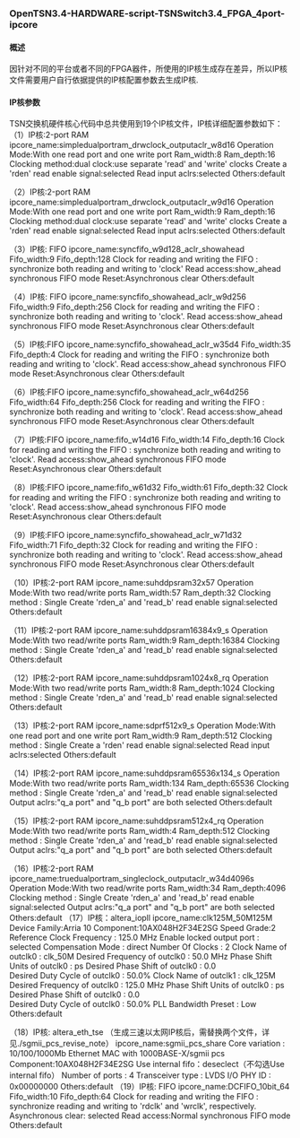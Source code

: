 ### OpenTSN3.4-HARDWARE-script-TSNSwitch3.4_FPGA_4port-ipcore

####  概述
因针对不同的平台或者不同的FPGA器件，所使用的IP核生成存在差异，所以IP核文件需要用户自行依据提供的IP核配置参数去生成IP核.

####  IP核参数
TSN交换机硬件核心代码中总共使用到19个IP核文件，IP核详细配置参数如下：
（1）IP核:2-port RAM
    ipcore_name:simpledualportram_drwclock_outputaclr_w8d16
    Operation Mode:With one read port and one write port
    Ram_width:8
    Ram_depth:16
    Clocking method:dual clock:use separate 'read' and 'write' clocks
    Create a 'rden' read enable signal:selected
    Read input aclrs:selected
    Others:default

（2）IP核:2-port RAM
    ipcore_name:simpledualportram_drwclock_outputaclr_w9d16
    Operation Mode:With one read port and one write port
    Ram_width:9
    Ram_depth:16
    Clocking method:dual clock:use separate 'read' and 'write' clocks
    Create a 'rden' read enable signal:selected
    Read input aclrs:selected
    Others:default

（3）IP核: FIFO
    ipcore_name:syncfifo_w9d128_aclr_showahead
    Fifo_width:9
    Fifo_depth:128
    Clock for reading and writing the FIFO : synchronize both reading and writing to 'clock'
    Read access:show_ahead synchronous FIFO mode
    Reset:Asynchronous clear
    Others:default

（4）IP核: FIFO
    ipcore_name:syncfifo_showahead_aclr_w9d256
    Fifo_width:9
    Fifo_depth:256
    Clock for reading and writing the FIFO : synchronize both reading and writing to 'clock'.
    Read access:show_ahead synchronous FIFO mode
    Reset:Asynchronous clear
    Others:default

（5）IP核:FIFO
    ipcore_name:syncfifo_showahead_aclr_w35d4
    Fifo_width:35
    Fifo_depth:4
    Clock for reading and writing the FIFO : synchronize both reading and writing to 'clock'.
    Read access:show_ahead synchronous FIFO mode
    Reset:Asynchronous clear
    Others:default

（6）IP核:FIFO
    ipcore_name:syncfifo_showahead_aclr_w64d256
    Fifo_width:64
    Fifo_depth:256
    Clock for reading and writing the FIFO : synchronize both reading and writing to 'clock'.
    Read access:show_ahead synchronous FIFO mode
    Reset:Asynchronous clear
    Others:default

（7）IP核:FIFO
    ipcore_name:fifo_w14d16
    Fifo_width:14
    Fifo_depth:16
    Clock for reading and writing the FIFO : synchronize both reading and writing to 'clock'.
    Read access:show_ahead synchronous FIFO mode
    Reset:Asynchronous clear
    Others:default

（8）IP核:FIFO
    ipcore_name:fifo_w61d32
    Fifo_width:61
    Fifo_depth:32
    Clock for reading and writing the FIFO : synchronize both reading and writing to 'clock'.
    Read access:show_ahead synchronous FIFO mode
    Reset:Asynchronous clear
    Others:default

（9）IP核:FIFO
    ipcore_name:syncfifo_showahead_aclr_w71d32
    Fifo_width:71
    Fifo_depth:32
    Clock for reading and writing the FIFO : synchronize both reading and writing to 'clock'.
    Read access:show_ahead synchronous FIFO mode
    Reset:Asynchronous clear
    Others:default

（10）IP核:2-port RAM
    ipcore_name:suhddpsram32x57
    Operation Mode:With two read/write ports
    Ram_width:57
    Ram_depth:32
    Clocking method : Single
    Create 'rden_a' and 'read_b' read enable signal:selected
    Others:default

（11）IP核:2-port RAM
    ipcore_name:suhddpsram16384x9_s
    Operation Mode:With two read/write ports
    Ram_width:9
    Ram_depth:16384
    Clocking method : Single
    Create 'rden_a' and 'read_b' read enable signal:selected
    Others:default

（12）IP核:2-port RAM
    ipcore_name:suhddpsram1024x8_rq
    Operation Mode:With two read/write ports
    Ram_width:8
    Ram_depth:1024
    Clocking method : Single
    Create 'rden_a' and 'read_b' read enable signal:selected
    Others:default

（13）IP核:2-port RAM
    ipcore_name:sdprf512x9_s
    Operation Mode:With one read port and one write port
    Ram_width:9
    Ram_depth:512
    Clocking method : Single
    Create a 'rden' read enable signal:selected
    Read input aclrs:selected
    Others:default

（14）IP核:2-port RAM
    ipcore_name:suhddpsram65536x134_s
    Operation Mode:With two read/write ports
    Ram_width:134
    Ram_depth:65536
    Clocking method : Single
    Create 'rden_a' and 'read_b' read enable signal:selected
    Output aclrs:"q_a port" and "q_b port" are both selected
    Others:default

（15）IP核:2-port RAM
    ipcore_name:suhddpsram512x4_rq
    Operation Mode:With two read/write ports
    Ram_width:4
    Ram_depth:512
    Clocking method : Single
    Create 'rden_a' and 'read_b' read enable signal:selected
    Output aclrs:"q_a port" and "q_b port" are both selected
    Others:default

（16）IP核:2-port RAM
    ipcore_name:truedualportram_singleclock_outputaclr_w34d4096s
    Operation Mode:With two read/write ports
    Ram_width:34
    Ram_depth:4096
    Clocking method : Single
    Create 'rden_a' and 'read_b' read enable signal:selected
    Output aclrs:"q_a port" and "q_b port" are both selected
    Others:default
（17）IP核：altera_iopll 
    ipcore_name:clk125M_50M125M
    Device Family:Arria 10
    Component:10AX048H2F34E2SG
    Speed Grade:2
    Reference Clock Frequency : 125.0 MHz
    Enable locked output port : selected
    Compensation Mode : direct
    Number Of Clocks : 2
    Clock Name of outclk0 : clk_50M
    Desired Frequency of outclk0 : 50.0 MHz
    Phase Shift Units of outclk0 : ps
    Desired Phase Shift of outclk0 : 0.0  
    Desired  Duty Cycle of outclk0 : 50.0%
    Clock Name of outclk1 : clk_125M
    Desired Frequency of outclk0 : 125.0 MHz
    Phase Shift Units of outclk0 : ps
    Desired Phase Shift of outclk0 : 0.0  
    Desired  Duty Cycle of outclk0 : 50.0%
    PLL Bandwidth Preset : Low
    Others:default

（18）IP核: altera_eth_tse （生成三速以太网IP核后，需替换两个文件，详见./sgmii_pcs_revise_note）
    ipcore_name:sgmii_pcs_share
    Core variation : 10/100/1000Mb Ethernet MAC with 1000BASE-X/sgmii pcs
    Component:10AX048H2F34E2SG
    Use internal fifo：deseclect（不勾选Use internal fifo）
    Number of ports : 4
    Transceiver type : LVDS I/O
    PHY ID : 0x00000000
    Others:default
（19）IP核: FIFO
    ipcore_name:DCFIFO_10bit_64
    Fifo_width:10
    Fifo_depth:64
    Clock for reading and writing the FIFO : synchronize reading and writing to 'rdclk' and 'wrclk', respectively.
    Asynchronous clear: selected
    Read access:Normal synchronous FIFO mode
    Others:default
